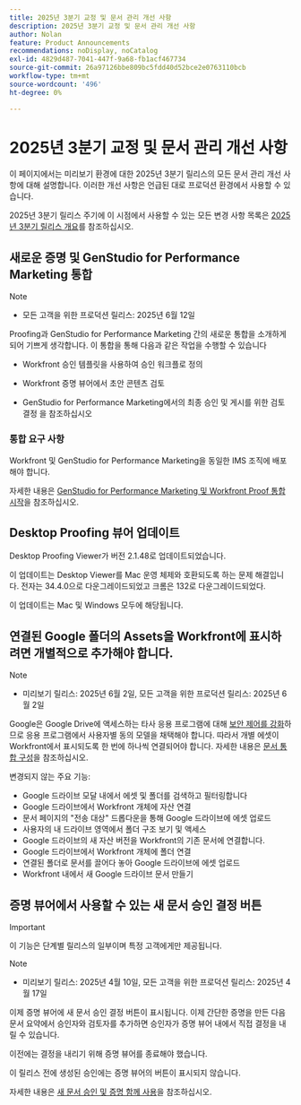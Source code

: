 ```yaml
---
title: 2025년 3분기 교정 및 문서 관리 개선 사항
description: 2025년 3분기 교정 및 문서 관리 개선 사항
author: Nolan
feature: Product Announcements
recommendations: noDisplay, noCatalog
exl-id: 4829d487-7041-447f-9a68-fb1acf467734
source-git-commit: 26a97126bbe809bc5fdd40d52bce2e0763110bcb
workflow-type: tm+mt
source-wordcount: '496'
ht-degree: 0%

---
```


# 2025년 3분기 교정 및 문서 관리 개선 사항

이 페이지에서는 미리보기 환경에 대한 2025년 3분기 릴리스의 모든 문서 관리 개선 사항에 대해 설명합니다. 이러한 개선 사항은 언급된 대로 프로덕션 환경에서 사용할 수 있습니다.

2025년 3분기 릴리스 주기에 이 시점에서 사용할 수 있는 모든 변경 사항 목록은 [2025년 3분기 릴리스 개요](/help/quicksilver/product-announcements/product-releases/25-q3-release-activity/25-q3-release-overview.md)를 참조하십시오.

## 새로운 증명 및 GenStudio for Performance Marketing 통합

>[!NOTE]
>
>* 모든 고객을 위한 프로덕션 릴리스: 2025년 6월 12일

Proofing과 GenStudio for Performance Marketing 간의 새로운 통합을 소개하게 되어 기쁘게 생각합니다. 이 통합을 통해 다음과 같은 작업을 수행할 수 있습니다

* Workfront 승인 템플릿을 사용하여 승인 워크플로 정의

* Workfront 증명 뷰어에서 초안 콘텐츠 검토

* GenStudio for Performance Marketing에서의 최종 승인 및 게시를 위한 검토 결정 을 참조하십시오

### 통합 요구 사항

Workfront 및 GenStudio for Performance Marketing을 동일한 IMS 조직에 배포해야 합니다.

자세한 내용은 [GenStudio for Performance Marketing 및 Workfront Proof 통합 시작](/help/quicksilver/workfront-integrations-and-apps/review-and-approval-integrations/wf-proof-and-genstudio.md)을 참조하십시오.

## Desktop Proofing 뷰어 업데이트

Desktop Proofing Viewer가 버전 2.1.48로 업데이트되었습니다.

이 업데이트는 Desktop Viewer를 Mac 운영 체제와 호환되도록 하는 문제 해결입니다. 전자는 34.4.0으로 다운그레이드되었고 크롬은 132로 다운그레이드되었다.

이 업데이트는 Mac 및 Windows 모두에 해당됩니다.


## 연결된 Google 폴더의 Assets을 Workfront에 표시하려면 개별적으로 추가해야 합니다.

>[!NOTE]
>
>* 미리보기 릴리스: 2025년 6월 2일, 모든 고객을 위한 프로덕션 릴리스: 2025년 6월 2일

Google은 Google Drive에 액세스하는 타사 응용 프로그램에 대해 [보안 제어를 강화](https://workspace.google.com/blog/product-announcements/enhancing-security-controls-for-google-drive-third-party-apps)하므로 응용 프로그램에서 사용자별 동의 모델을 채택해야 합니다. 따라서 개별 에셋이 Workfront에서 표시되도록 한 번에 하나씩 연결되어야 합니다. 자세한 내용은 [문서 통합 구성](/help/quicksilver/administration-and-setup/configure-integrations/configure-document-integrations.md)을 참조하십시오.

변경되지 않는 주요 기능:

* Google 드라이브 모달 내에서 에셋 및 폴더를 검색하고 필터링합니다
* Google 드라이브에서 Workfront 개체에 자산 연결
* 문서 페이지의 &quot;전송 대상&quot; 드롭다운을 통해 Google 드라이브에 에셋 업로드
* 사용자의 내 드라이브 영역에서 폴더 구조 보기 및 액세스
* Google 드라이브의 새 자산 버전을 Workfront의 기존 문서에 연결합니다.
* Google 드라이브에서 Workfront 개체에 폴더 연결
* 연결된 폴더로 문서를 끌어다 놓아 Google 드라이브에 에셋 업로드
* Workfront 내에서 새 Google 드라이브 문서 만들기


## 증명 뷰어에서 사용할 수 있는 새 문서 승인 결정 버튼

>[!IMPORTANT]
>
>이 기능은 단계별 릴리스의 일부이며 특정 고객에게만 제공됩니다.

>[!NOTE]
>
>* 미리보기 릴리스: 2025년 4월 10일, 모든 고객을 위한 프로덕션 릴리스: 2025년 4월 17일

이제 증명 뷰어에 새 문서 승인 결정 버튼이 표시됩니다. 이제 간단한 증명을 만든 다음 문서 요약에서 승인자와 검토자를 추가하면 승인자가 증명 뷰어 내에서 직접 결정을 내릴 수 있습니다.

이전에는 결정을 내리기 위해 증명 뷰어를 종료해야 했습니다.

이 릴리스 전에 생성된 승인에는 증명 뷰어의 버튼이 표시되지 않습니다.

자세한 내용은 [새 문서 승인 및 증명 함께 사용](/help/quicksilver/review-and-approve-work/document-reviews-and-approvals/doc-approvals-and-proofing.md)을 참조하십시오.
